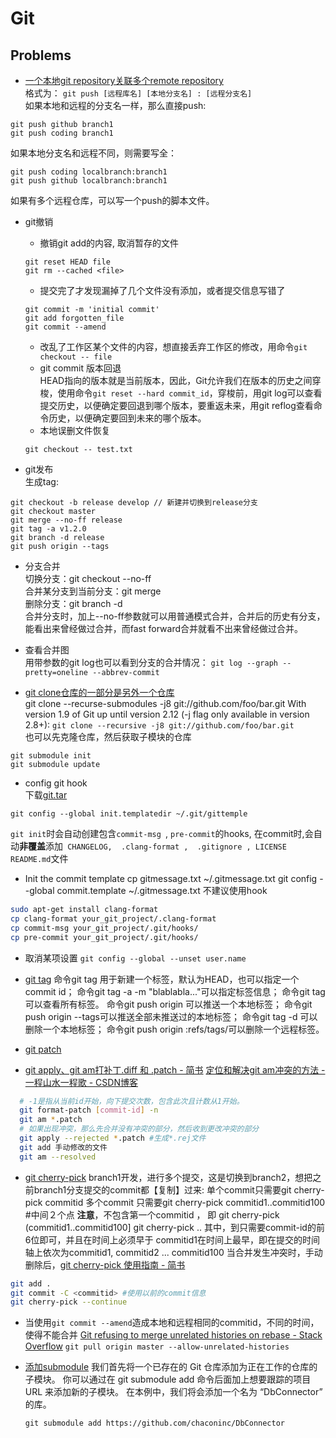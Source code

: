# Git

## Problems

+ [一个本地git repository关联多个remote repository](https://www.zhihu.com/question/46543115)  
格式为：
`git push [远程库名] [本地分支名] : [远程分支名]`  
如果本地和远程的分支名一样，那么直接push:
```
git push github branch1
git push coding branch1
```
如果本地分支名和远程不同，则需要写全：
```
git push coding localbranch:branch1
git push github localbranch:branch1
```
如果有多个远程仓库，可以写一个push的脚本文件。

+ git撤销  
  - 撤销git add的内容, 取消暂存的文件  
  ```
  git reset HEAD file
  git rm --cached <file>
  ```
  - 提交完了才发现漏掉了几个文件没有添加，或者提交信息写错了  
  ```
  git commit -m 'initial commit'
  git add forgotten_file
  git commit --amend
  ```
  - 改乱了工作区某个文件的内容，想直接丢弃工作区的修改，用命令`git checkout -- file`  
  - git commit 版本回退  
  HEAD指向的版本就是当前版本，因此，Git允许我们在版本的历史之间穿梭，使用命令`git reset --hard commit_id`，穿梭前，用git log可以查看提交历史，以便确定要回退到哪个版本，要重返未来，用git reflog查看命令历史，以便确定要回到未来的哪个版本。
  - 本地误删文件恢复
  ```
  git checkout -- test.txt
  ```

+ git发布  
生成tag:
```
git checkout -b release develop // 新建并切换到release分支
git checkout master
git merge --no-ff release
git tag -a v1.2.0
git branch -d release
git push origin --tags
```

+ 分支合并  
切换分支：git checkout <name> --no-ff  
合并某分支到当前分支：git merge <name>  
删除分支：git branch -d <name>  
合并分支时，加上--no-ff参数就可以用普通模式合并，合并后的历史有分支，能看出来曾经做过合并，而fast forward合并就看不出来曾经做过合并。

+ 查看合并图  
用带参数的git log也可以看到分支的合并情况：
`git log --graph --pretty=oneline --abbrev-commit`

+ [git clone仓库的一部分是另外一个仓库](https://stackoverflow.com/questions/3796927/how-to-git-clone-including-submodules)  
git clone --recurse-submodules -j8 git://github.com/foo/bar.git
With version 1.9 of Git up until version 2.12 (-j flag only available in version 2.8+):
`git clone --recursive -j8 git://github.com/foo/bar.git`  
也可以先克隆仓库，然后获取子模块的仓库
```
git submodule init
git submodule update
```

+ config git hook  
下载[git.tar](git.tar)
```
git config --global init.templatedir ~/.git/gittemple
```
`git init`时会自动创建包含`commit-msg `,  `pre-commit`的hooks, 在commit时,会自动**非覆盖**添加` CHANGELOG,  .clang-format ,  .gitignore , LICENSE  README.md`文件



+ Init the commit template
  cp gitmessage.txt ~/.gitmessage.txt
  git config --global commit.template ~/.gitmessage.txt
  不建议使用hook
```sh
sudo apt-get install clang-format
cp clang-format your_git_project/.clang-format
cp commit-msg your_git_project/.git/hooks/
cp pre-commit your_git_project/.git/hooks/
```

+ 取消某项设置
  `git config --global --unset user.name`

+ [git tag](https://www.liaoxuefeng.com/wiki/0013739516305929606dd18361248578c67b8067c8c017b000/001376951885068a0ac7d81c3a64912b35a59b58a1d926b000)
  命令git tag <tagname>用于新建一个标签，默认为HEAD，也可以指定一个commit id；
  命令git tag -a <tagname> -m "blablabla..."可以指定标签信息；
  命令git tag可以查看所有标签。
  命令git push origin <tagname>可以推送一个本地标签；
  命令git push origin --tags可以推送全部未推送过的本地标签；
  命令git tag -d <tagname>可以删除一个本地标签；
  命令git push origin :refs/tags/<tagname>可以删除一个远程标签。

+ [git patch](https://juejin.im/post/5b5851976fb9a04f844ad0f4)
+ [git apply、git am打补丁.diff 和 .patch - 简书](https://www.jianshu.com/p/e5d801b936b6)
  [定位和解决git am冲突的方法 - 一程山水一程歌 - CSDN博客](https://blog.csdn.net/Qidi_Huang/article/details/61920472)
```sh
  # -1是指从当前id开始，向下提交次数，包含此次且计数从1开始。
  git format-patch [commit-id] -n
  git am *.patch
  # 如果出现冲突，那么先合并没有冲突的部分，然后收到更改冲突的部分
  git apply --rejected *.patch #生成*.rej文件
  git add 手动修改的文件
  git am --resolved
```


  + [git cherry-pick](https://blog.csdn.net/w958796636/article/details/78492017)
      branch1开发，进行多个提交，这是切换到branch2，想把之前branch1分支提交的commit都【复制】过来:
        单个commit只需要git cherry-pick commitid
        多个commit 只需要git cherry-pick commitid1..commitid100 #中间２个点
        **注意**，不包含第一个commitid ， 即  git cherry-pick (commitid1..commitid100]
        git cherry-pick <start-commit-id>..<end-commit-id>
        其中，<start-commit-id>到<end-commit-id>只需要commit-id的前6位即可，并且<start-commit-id>在时间上必须早于<end-commit-id>
       commitid1在时间上最早，即在提交的时间轴上依次为commitid1, commitid2 ... commitid100
       当合并发生冲突时，手动删除后，[git cherry-pick 使用指南 - 简书](https://www.jianshu.com/p/08c3f1804b36)
  ```sh
  git add .
  git commit -C <commitid> #使用以前的commit信息
  git cherry-pick --continue
  ```

+ 当使用`git commit --amend`造成本地和远程相同的commitid，不同的时间，使得不能合并
  [Git refusing to merge unrelated histories on rebase - Stack Overflow](https://stackoverflow.com/questions/37937984/git-refusing-to-merge-unrelated-histories-on-rebase)
  `git pull origin master --allow-unrelated-histories` 

+ [添加submodule](https://git-scm.com/book/zh/v2/Git-%E5%B7%A5%E5%85%B7-%E5%AD%90%E6%A8%A1%E5%9D%97)
  我们首先将一个已存在的 Git 仓库添加为正在工作的仓库的子模块。 你可以通过在 git submodule add 命令后面加上想要跟踪的项目 URL 来添加新的子模块。 在本例中，我们将会添加一个名为 “DbConnector” 的库。
  ```
  git submodule add https://github.com/chaconinc/DbConnector
  ```

